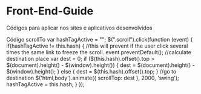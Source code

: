 # Front-End-Guide
Códigos para aplicar nos sites e aplicativos desenvolvidos

Código scrollTo
    var hashTagActive = "";
    $(".scroll").click(function (event) {
        if(hashTagActive != this.hash) { //this will prevent if the user click several times the same link to freeze the scroll.
            event.preventDefault();
            //calculate destination place
            var dest = 0;
            if ($(this.hash).offset().top > $(document).height() - $(window).height()) {
                dest = $(document).height() - $(window).height();
            } else {
                dest = $(this.hash).offset().top;
            }
            //go to destination
            $('html,body').animate({
                scrollTop: dest
            }, 2000, 'swing');
            hashTagActive = this.hash;
        }
    });
